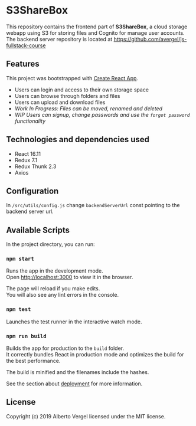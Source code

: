 # S3ShareBox
This repository contains the frontend part of **S3ShareBox**, a cloud storage webapp using S3 for storing files and Cognito for manage user accounts. The backend server repository is located at https://github.com/avergel/js-fullstack-course

## Features
This project was bootstrapped with [Create React App](https://github.com/facebook/create-react-app).
- Users can login and access to their own storage space
- Users can browse through folders and files
- Users can upload and download files
- *Work In Progress: Files can be moved, renamed and deleted*
- *WIP Users can signup, change passwords and use the `forgot password` functionality*

## Technologies and dependencies used
- React 16.11
- Redux 7.1
- Redux Thunk 2.3
- Axios

## Configuration
In `/src/utils/config.js` change `backendServerUrl` const pointing to the backend server url.

## Available Scripts

In the project directory, you can run:

### `npm start`

Runs the app in the development mode.<br />
Open [http://localhost:3000](http://localhost:3000) to view it in the browser.

The page will reload if you make edits.<br />
You will also see any lint errors in the console.

### `npm test`

Launches the test runner in the interactive watch mode.<br />

### `npm run build`

Builds the app for production to the `build` folder.<br />
It correctly bundles React in production mode and optimizes the build for the best performance.

The build is minified and the filenames include the hashes.<br />

See the section about [deployment](https://facebook.github.io/create-react-app/docs/deployment) for more information.

## License
Copyright (c) 2019 Alberto Vergel licensed under the MIT license.